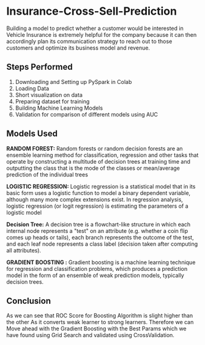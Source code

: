 # Insurance-Cross-Sell-Prediction

Building a model to predict whether a customer would be interested in Vehicle Insurance is extremely helpful for the company because it can then accordingly plan its communication strategy to reach out to those customers and optimize its business model and revenue. 


## Steps Performed

1. Downloading and Setting up PySpark in Colab
2. Loading Data
3. Short visualization on data
4. Preparing dataset for training
5. Building Machine Learning Models
6. Validation for comparison of different models using AUC

## Models Used

**RANDOM FOREST:**  Random forests or random decision forests are an ensemble learning method for classification, regression and other tasks that operate by constructing a multitude of decision trees at training time and outputting the class that is the mode of the classes or mean/average prediction of the individual trees

**LOGISTIC REGRESSION:** Logistic regression is a statistical model that in its basic form uses a logistic function to model a binary dependent variable, although many more complex extensions exist. In regression analysis, logistic regression (or logit regression) is estimating the parameters of a logistic model 

**Decision Tree:** A decision tree is a flowchart-like structure in which each internal node represents a "test" on an attribute (e.g. whether a coin flip comes up heads or tails), each branch represents the outcome of the test, and each leaf node represents a class label (decision taken after computing all attributes).


**GRADIENT BOOSTING :** Gradient boosting is a machine learning technique for regression and classification problems, which produces a prediction model in the form of an ensemble of weak prediction models, typically decision trees.

## Conclusion
As we can see that ROC Score for Boosting Algorithm is slight higher than the other As it converts weak learner to strong learners.
Therefore we can Move ahead with the Gradient Boosting with the Best Params which we have found using Grid Search and validated using CrossValidation.




